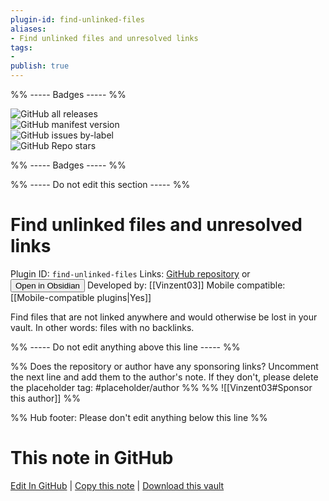 ```yaml
---
plugin-id: find-unlinked-files
aliases:
- Find unlinked files and unresolved links
tags: 
- 
publish: true
---
```


%% ----- Badges ----- %%

![GitHub all releases](https://img.shields.io/github/downloads/Vinzent03/find-unlinked-files/total?color=573E7A&logo=github&style=for-the-badge)   
![GitHub manifest version](https://img.shields.io/github/manifest-json/v/Vinzent03/find-unlinked-files?color=573E7A&logo=github&style=for-the-badge)   
![GitHub issues by-label](https://img.shields.io/github/issues/Vinzent03/find-unlinked-files/help%20wanted?color=573E7A&logo=github&style=for-the-badge)   
![GitHub Repo stars](https://img.shields.io/github/stars/Vinzent03/find-unlinked-files?color=573E7A&logo=github&style=for-the-badge)

%% ----- Badges ----- %%

%% ----- Do not edit this section ----- %%

# Find unlinked files and unresolved links

Plugin ID: `find-unlinked-files`
Links: [GitHub repository](https://github.com/Vinzent03/find-unlinked-files) or [<button id=HH>Open in Obsidian</button>](obsidian://show-plugin?id=find-unlinked-files)
Developed by: [[Vinzent03]]
Mobile compatible: [[Mobile-compatible plugins|Yes]]

Find files that are not linked anywhere and would otherwise be lost in your vault. In other words: files with no backlinks.

%% ----- Do not edit anything above this line ----- %% 

%% Does the repository or author have any sponsoring links? Uncomment the next line and add them to the author's note. If they don't, please delete the placeholder tag: #placeholder/author %%
%% ![[Vinzent03#Sponsor this author]] %%

%% Hub footer: Please don't edit anything below this line %%

# This note in GitHub

<span class="git-footer">[Edit In GitHub](https://github.dev/obsidian-community/obsidian-hub/blob/main/02%20-%20Community%20Expansions/02.05%20All%20Community%20Expansions/Plugins/find-unlinked-files.md "git-hub-edit-note") | [Copy this note](https://raw.githubusercontent.com/obsidian-community/obsidian-hub/main/02%20-%20Community%20Expansions/02.05%20All%20Community%20Expansions/Plugins/find-unlinked-files.md "git-hub-copy-note") | [Download this vault](https://github.com/obsidian-community/obsidian-hub/archive/refs/heads/main.zip "git-hub-download-vault") </span>
